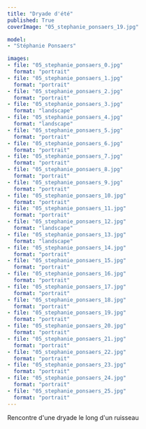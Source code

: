 ```yaml
---
title: "Dryade d'été"
published: True
coverImage: "05_stephanie_ponsaers_19.jpg"

model: 
- "Stéphanie Ponsaers"

images:
- file: "05_stephanie_ponsaers_0.jpg"
  format: "portrait"
- file: "05_stephanie_ponsaers_1.jpg"
  format: "portrait"
- file: "05_stephanie_ponsaers_2.jpg"
  format: "portrait"
- file: "05_stephanie_ponsaers_3.jpg"
  format: "landscape"
- file: "05_stephanie_ponsaers_4.jpg"
  format: "landscape"
- file: "05_stephanie_ponsaers_5.jpg"
  format: "portrait"
- file: "05_stephanie_ponsaers_6.jpg"
  format: "portrait"
- file: "05_stephanie_ponsaers_7.jpg"
  format: "portrait"
- file: "05_stephanie_ponsaers_8.jpg"
  format: "portrait"
- file: "05_stephanie_ponsaers_9.jpg"
  format: "portrait"
- file: "05_stephanie_ponsaers_10.jpg"
  format: "portrait"
- file: "05_stephanie_ponsaers_11.jpg"
  format: "portrait"
- file: "05_stephanie_ponsaers_12.jpg"
  format: "landscape"
- file: "05_stephanie_ponsaers_13.jpg"
  format: "landscape"
- file: "05_stephanie_ponsaers_14.jpg"
  format: "portrait"
- file: "05_stephanie_ponsaers_15.jpg"
  format: "portrait"
- file: "05_stephanie_ponsaers_16.jpg"
  format: "portrait"
- file: "05_stephanie_ponsaers_17.jpg"
  format: "portrait"
- file: "05_stephanie_ponsaers_18.jpg"
  format: "portrait"
- file: "05_stephanie_ponsaers_19.jpg"
  format: "portrait"
- file: "05_stephanie_ponsaers_20.jpg"
  format: "portrait"
- file: "05_stephanie_ponsaers_21.jpg"
  format: "portrait"
- file: "05_stephanie_ponsaers_22.jpg"
  format: "portrait"
- file: "05_stephanie_ponsaers_23.jpg"
  format: "portrait"
- file: "05_stephanie_ponsaers_24.jpg"
  format: "portrait"
- file: "05_stephanie_ponsaers_25.jpg"
  format: "portrait"
---
```


Rencontre d'une dryade le long d'un ruisseau